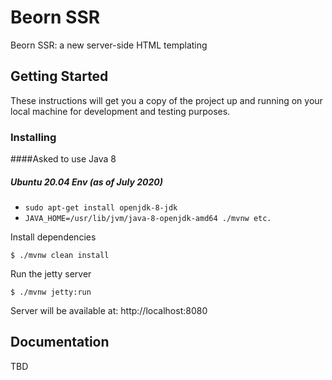 # Beorn SSR

Beorn SSR: a new server-side HTML templating 

## Getting Started

These instructions will get you a copy of the project up and running on your local machine for development and testing purposes.

### Installing

####Asked to use Java 8
##### Ubuntu 20.04 Env (as of July 2020)
* `sudo apt-get install openjdk-8-jdk`
* `JAVA_HOME=/usr/lib/jvm/java-8-openjdk-amd64 ./mvnw etc.`


Install dependencies

```
$ ./mvnw clean install
```

Run the jetty server

```
$ ./mvnw jetty:run
```

Server will be available at: http://localhost:8080

## Documentation

TBD
